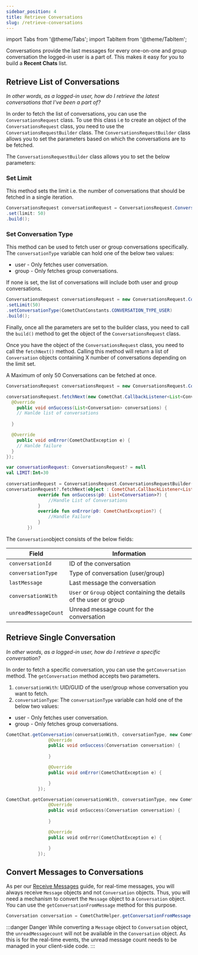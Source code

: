 ```yaml
---
sidebar_position: 4
title: Retrieve Conversations
slug: /retrieve-conversations
---
```


import Tabs from '@theme/Tabs';
import TabItem from '@theme/TabItem';


Conversations provide the last messages for every one-on-one and group conversation the logged-in user is a part of. This makes it easy for you to build a **Recent Chats** list.

## Retrieve List of Conversations

_In other words, as a logged-in user, how do I retrieve the latest conversations that I've been a part of?_

In order to fetch the list of conversations, you can use the `ConversationsRequest` class. To use this class i.e to create an object of the `ConversationsRequest` class, you need to use the `ConversationsRequestBuilder` class. The `ConversationsRequestBuilder` class allows you to set the parameters based on which the conversations are to be fetched.

The `ConversationsRequestBuilder` class allows you to set the below parameters:

### Set Limit

 This method sets the limit i.e. the number of conversations that should be fetched in a single iteration.


<Tabs>
<TabItem value="Java(Set Limit)" label="Java(Set Limit)">

```java
ConversationsRequest conversationRequest = ConversationsRequest.ConversationsRequestBuilder()
.set(limit: 50)
.build();
```
</TabItem>
</Tabs>


### Set Conversation Type

This method can be used to fetch user or group conversations specifically. The `conversationType` variable can hold one of the below two values:

- user - Only fetches user conversation.
- group - Only fetches group conversations.

If none is set, the list of conversations will include both user and group conversations.

<Tabs>
<TabItem value="Java" label="Java">

```java
ConversationsRequest conversationsRequest = new ConversationsRequest.ConversationsRequestBuilder()
.setLimit(50)
.setConversationType(CometChatConstants.CONVERSATION_TYPE_USER)
.build();
```
</TabItem>
</Tabs>


Finally, once all the parameters are set to the builder class, you need to call the `build()` method to get the object of the `ConversationsRequest` class.

Once you have the object of the `ConversationsRequest` class, you need to call the `fetchNext()` method. Calling this method will return a list of `Conversation` objects containing X number of conversations depending on the limit set.

A Maximum of only 50 Conversations can be fetched at once.


<Tabs>
<TabItem value="Java" label="Java">

```java
ConversationsRequest conversationsRequest = new ConversationsRequest.ConversationsRequestBuilder().setLimit(50).build();

conversationsRequest.fetchNext(new CometChat.CallbackListener<List<Conversation>>() {
  @Override
    public void onSuccess(List<Conversation> conversations) {
    // Hanlde list of conversations
                       
  }

  @Override
    public void onError(CometChatException e) {
    // Hanlde failure
  }
});
```
</TabItem>
<TabItem value="Kotlin" label="Kotlin">

```kotlin
var conversationRequest: ConversationsRequest? = null
val LIMIT:Int=30
  
conversationRequest = ConversationsRequest.ConversationsRequestBuilder().setLimit(LIMIT).build()
conversationRequest?.fetchNext(object : CometChat.CallbackListener<List<Conversation>>() {
            override fun onSuccess(p0: List<Conversation>?) {
                //Handle List of Conversations
            }
            override fun onError(p0: CometChatException?) {
                //Handle Failure
            }
        })
```
</TabItem>
</Tabs>


The `Conversation`object consists of the below fields:

| Field | Information | 
| ---- | ---- | 
| `conversationId` | ID of the conversation | 
| `conversationType` | Type of conversation (user/group) | 
| `lastMessage` | Last message the conversation | 
| `conversationWith` | `User` or `Group` object containing the details of the user or group | 
| `unreadMessageCount` | Unread message count for the conversation | 


## Retrieve Single Conversation

_In other words, as a logged-in user, how do I retrieve a specific conversation?_

In order to fetch a specific conversation, you can use the `getConversation` method. The `getConversation` method accepts two parameters.

1. `conversationWith`: UID/GUID of the user/group whose conversation you want to fetch.
2. `conversationType`: The `conversationType` variable can hold one of the below two values:

- user - Only fetches user conversation.
- group - Only fetches group conversations.

<Tabs>
<TabItem value="Java" label="Java">

```java
CometChat.getConversation(conversationWith, conversationType, new CometChat.CallbackListener<Conversation>() {
                @Override
                public void onSuccess(Conversation conversation) {
                    
                }

                @Override
                public void onError(CometChatException e) {

                }
            });
```
</TabItem>
<TabItem value="Kotlin" label="Kotlin">

```kotlin
CometChat.getConversation(conversationWith, conversationType, new CometChat.CallbackListener<Conversation>() {
                @Override
                public void onSuccess(Conversation conversation) {
                    
                }

                @Override
                public void onError(CometChatException e) {

                }
            });
```
</TabItem>
</Tabs>


## Convert Messages to Conversations

As per our [Receive Messages](./receive-messages) guide, for real-time messages, you will always receive `Message` objects and not `Conversation` objects. Thus, you will need a mechanism to convert the `Message` object to a `Conversation` object. You can use the `getConversationFromMessage` method for this purpose.



<Tabs>
<TabItem value="Java" label="Java">

```java
Conversation conversation = CometChatHelper.getConversationFromMessage(message);
```
</TabItem>
</Tabs>



:::danger Danger
While converting a `Message` object to `Conversation` object, the `unreadMessagecount` will not be available in the `Conversation` object. As this is for the real-time events, the unread message count needs to be managed in your client-side code.
:::

